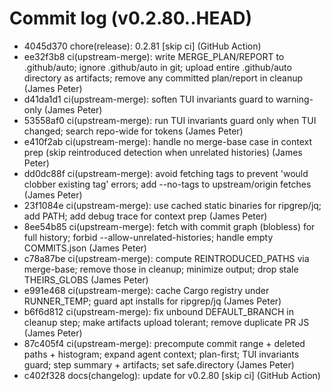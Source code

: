 # Commit log (v0.2.80..HEAD)
* 4045d370 chore(release): 0.2.81 [skip ci] (GitHub Action)
* ee32f3b8 ci(upstream-merge): write MERGE_PLAN/REPORT to .github/auto; ignore .github/auto in git; upload entire .github/auto directory as artifacts; remove any committed plan/report in cleanup (James Peter)
* d41da1d1 ci(upstream-merge): soften TUI invariants guard to warning-only (James Peter)
* 53558af0 ci(upstream-merge): run TUI invariants guard only when TUI changed; search repo-wide for tokens (James Peter)
* e410f2ab ci(upstream-merge): handle no merge-base case in context prep (skip reintroduced detection when unrelated histories) (James Peter)
* dd0dc88f ci(upstream-merge): avoid fetching tags to prevent 'would clobber existing tag' errors; add --no-tags to upstream/origin fetches (James Peter)
* 23f1084e ci(upstream-merge): use cached static binaries for ripgrep/jq; add PATH; add debug trace for context prep (James Peter)
* 8ee54b85 ci(upstream-merge): fetch with commit graph (blobless) for full history; forbid --allow-unrelated-histories; handle empty COMMITS.json (James Peter)
* c78a87be ci(upstream-merge): compute REINTRODUCED_PATHS via merge-base; remove those in cleanup; minimize <policy> output; drop stale THEIRS_GLOBS (James Peter)
* e991e468 ci(upstream-merge): cache Cargo registry under RUNNER_TEMP; guard apt installs for ripgrep/jq (James Peter)
* b6f6d812 ci(upstream-merge): fix unbound DEFAULT_BRANCH in cleanup step; make artifacts upload tolerant; remove duplicate PR JS (James Peter)
* 87c405f4 ci(upstream-merge): precompute commit range + deleted paths + histogram; expand agent context; plan-first; TUI invariants guard; step summary + artifacts; set safe.directory (James Peter)
* c402f328 docs(changelog): update for v0.2.80 [skip ci] (GitHub Action)
